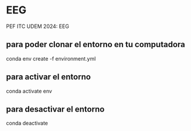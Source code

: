 # EEG
PEF ITC UDEM 2024: EEG

## para poder clonar el entorno en tu computadora
conda env create -f environment.yml
## para activar el entorno
conda activate env
## para desactivar el entorno
conda deactivate